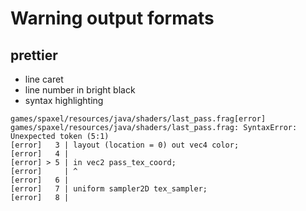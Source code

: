 # Warning output formats

## prettier

- line caret
- line number in bright black
- syntax highlighting

```
games/spaxel/resources/java/shaders/last_pass.frag[error] games/spaxel/resources/java/shaders/last_pass.frag: SyntaxError: Unexpected token (5:1)
[error]   3 | layout (location = 0) out vec4 color;
[error]   4 |
[error] > 5 | in vec2 pass_tex_coord;
[error]     | ^
[error]   6 |
[error]   7 | uniform sampler2D tex_sampler;
[error]   8 |
```
